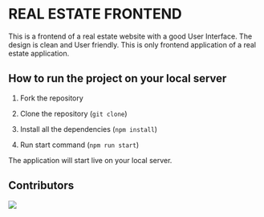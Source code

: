 # REAL ESTATE FRONTEND

This is a frontend of a real estate website with a good User Interface. The design is clean and User friendly. This is only frontend application of a real estate application.

## How to run the project on your local server

1. Fork the repository

2. Clone the repository (`git clone`)

3. Install all the dependencies (`npm install`)

4. Run start command (`npm run start`)

The application will start live on your local server.




## Contributors 

<a href = "https://github.com/Yana-Gupta/real-estate-frontend/graphs/contributors">
  <img src = "https://contrib.rocks/image?repo=Yana-Gupta/real-estate-frontend"/>
</a>

